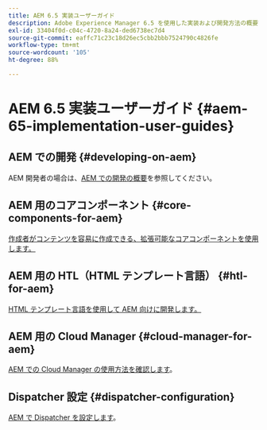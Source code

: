 ```yaml
---
title: AEM 6.5 実装ユーザーガイド
description: Adobe Experience Manager 6.5 を使用した実装および開発方法の概要です。
exl-id: 33404f0d-c04c-4720-8a24-ded6738ec7d4
source-git-commit: eaffc71c23c18d26ec5cbb2bbb7524790c4826fe
workflow-type: tm+mt
source-wordcount: '105'
ht-degree: 88%

---
```


# AEM 6.5 実装ユーザーガイド {#aem-65-implementation-user-guides}

## AEM での開発 {#developing-on-aem}

AEM 開発者の場合は、[AEM での開発の概要](/help/sites-developing/home.md)を参照してください。

## AEM 用のコアコンポーネント {#core-components-for-aem}

[作成者がコンテンツを容易に作成できる、拡張可能なコアコンポーネントを使用します。](https://experienceleague.adobe.com/docs/experience-manager-core-components/using/introduction.html?lang=ja)

## AEM 用の HTL（HTML テンプレート言語） {#htl-for-aem}

[HTML テンプレート言語を使用して AEM 向けに開発します。](https://experienceleague.adobe.com/docs/experience-manager-htl/content/overview.html?lang=ja)

## AEM 用の Cloud Manager {#cloud-manager-for-aem}

[AEM での Cloud Manager の使用方法を確認します](https://experienceleague.adobe.com/docs/experience-manager-cloud-manager/content/introduction.html?lang=ja)。

## Dispatcher 設定 {#dispatcher-configuration}

[AEM で Dispatcher を設定します](https://experienceleague.adobe.com/docs/experience-manager-dispatcher/using/dispatcher.html?lang=ja)。
